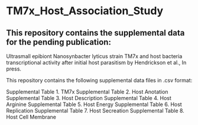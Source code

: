 # TM7x_Host_Association_Study

## This repository contains the supplemental data for the pending publication:
Ultrasmall epibiont Nanosynbacter lyticus strain TM7x and host bacteria transcriptional activity after initial host parasitism by Hendrickson et al., In press.

This repository contains the following supplemental data files in .csv format:

Supplemental Table 1. TM7x
Supplemental Table 2. Host Anotation
Supplemental Table 3. Host Description 
Supplemental Table 4. Host Arginine
Supplemental Table 5. Host Energy 
Supplemental Table 6. Host Replication
Supplemental Table 7. Host Secreation 
Supplemental Table 8. Host Cell Membrane
